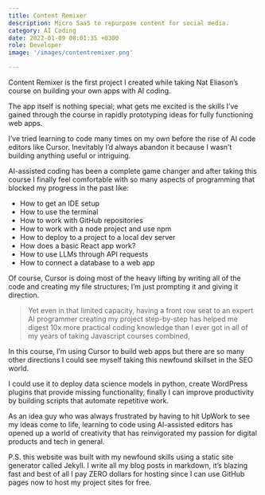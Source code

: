 ```yaml
---
title: Content Remixer
description: Micro SaaS to repurpose content for social media. 
category: AI Coding
date: 2022-01-09 08:01:35 +0300
role: Developer
image: '/images/contentremixer.png'

---
```


Content Remixer is the first project I created while taking Nat Eliason’s course on building your own apps with AI coding. 

The app itself is nothing special; what gets me excited is the skills I’ve gained through the course in rapidly prototyping ideas for fully functioning web apps. 

I’ve tried learning to code many times on my own before the rise of AI code editors like Cursor. 
Inevitably I’d always abandon it because I wasn’t building anything useful or intriguing. 

AI-assisted coding has been a complete game changer and after taking this course I finally feel comfortable with so many aspects of programming that blocked my progress in the past like:

- How to get an IDE setup
- How to use the terminal
- How to work with GitHub repositories
- How to work with a node project and use npm
- How to deploy to a project to a local dev server
- How does a basic React app work?
- How to use LLMs through API requests
- How to connect a database to a web app

Of course, Cursor is doing most of the heavy lifting by writing all of the code and creating my file structures; I’m just prompting it and giving it direction.

 > Yet even in that limited capacity, having a front row seat to an expert AI programmer creating my project step-by-step has helped me digest 10x more practical coding knowledge than I ever got in all of my years of taking Javascript courses combined,
 
In this course, I’m using Cursor to build web apps but there are so many other directions I could see myself taking this newfound skillset in the SEO world. 

I could use it to deploy data science models in python, create WordPress plugins that provide missing functionality, finally I can improve productivity by building scripts that automate repetitive work. 

As an idea guy who was always frustrated by having to hit UpWork to see my ideas come to life, learning to code using AI-assisted editors has opened up a world of creativity that has reinvigorated my passion for digital products and tech in general. 

P.S. this website was built with my newfound skills using a static site generator called Jekyll. I write all my blog posts in markdown, it’s blazing fast and best of all I pay ZERO dollars for hosting since I can use GitHub pages now to host my project sites for free. 
